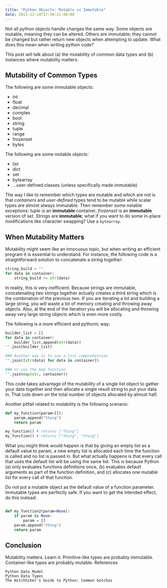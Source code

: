 ```yaml
---
title: "Python Objects: Mutable vs Immutable"
date: 2013-12-24T17:39:21-04:00
---
```


Not all python objects handle changes the same way. Some objects are mutable, meaning they can be altered.  Others are immutable; they cannot be changed but rather return new objects when attempting to update. What does this mean when writing python code?

This post will talk about (a) the mutability of common data types and (b) instances where mutability matters.

## Mutability of Common Types

The following are some immutable objects:

  - int
  - float
  - decimal
  - complex
  - bool
  - string
  - tuple
  - range
  - frozenset
  - bytes

The following are some mutable objects:

  - list
  - dict
  - set
  - bytearray
  - ...user-defined classes (unless specifically made immutable)

The way I like to remember which types are mutable and which are not is that *containers* and *user-defined* types tend to be mutable while scalar types are almost always immutable. Then remember some notable exceptions: *tuple* is an **immutable** container, *frozenset* is an **immutable** version of *set*. *Strings* are **immutable**; what if you want to do some in-place modifications like character swapping? Use a `bytearray`.

## When Mutability Matters

Mutability might seem like an innocuous topic, but when writing an efficient program it is essential to understand. For instance, the following code is a straightforward solution to concatenate a string together:

```python
string_build = ""
for data in container:
    string_build += str(data)
```

In reality, this is very inefficient. Because strings are immutable, concatenating two strings together actually creates a third string which is the combination of the previous two. If you are iterating a lot and building a large string, you will waste a lot of memory creating and throwing away objects. Also, at the end of the iteration you will be allocating and throwing away very large string objects which is even more costly.

The following is a more efficient and pythonic way:

```python
builder_list = []
for data in container:
    builder_list.append(str(data))
"".join(builder_list)

### Another way is to use a list comprehension
"".join([str(data) for data in container])

### or use the map function
"".join(map(str, container))
```

This code takes advantage of the mutability of a single list object to gather your data together and then allocate a single result string to put your data in. That cuts down on the total number of objects allocated by almost half.

Another pitfall related to mutability is the following scenario:

```python
def my_function(param=[]):
    param.append("thing")
    return param

my_function() # returns ["thing"]
my_function() # returns ["thing", "thing"]
```

What you might think would happen is that by giving an empty list as a default value to param, a new empty list is allocated each time the function is called and no list is passed in. But what actually happens is that every call that uses the default list will be using the same list.  This is because Python (a) only evaluates functions definitions once, (b) evaluates default arguments as part of the function definition, and (c) allocates one mutable list for every call of that function.

Do not put a mutable object as the default value of a function parameter. Immutable types are perfectly safe. If you want to get the intended effect, do this instead:

```python

def my_function2(param=None):
    if param is None:
        param = []
    param.append("thing")
    return param
```

## Conclusion

Mutability matters. Learn it. Primitive-like types are probably immutable. Container-like types are probably mutable.
References

    Python Data Model
    Python Data Types
    The Hitchhiker's Guide to Python: Common Gotchas
